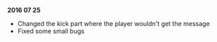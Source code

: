 **2016 07 25**
- Changed the kick part where the player wouldn't get the message
- Fixed some small bugs
